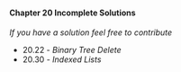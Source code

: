 #### Chapter 20 Incomplete Solutions

*If you have a solution feel free to contribute*

- 20.22 - *Binary Tree Delete*
- 20.30 - *Indexed Lists*
